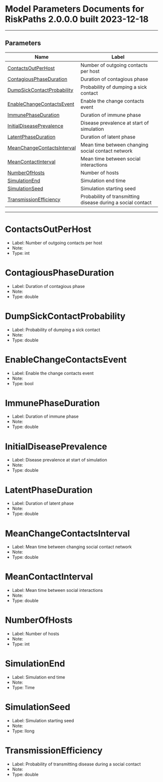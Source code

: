 # Model Parameters Documents for RiskPaths 2.0.0.0 built 2023-12-18
-----
## Parameters

| Name | Label |
| --- | --- |
| [ContactsOutPerHost](#ContactsOutPerHost) | Number of outgoing contacts per host | 
| [ContagiousPhaseDuration](#ContagiousPhaseDuration) | Duration of contagious phase | 
| [DumpSickContactProbability](#DumpSickContactProbability) | Probability of dumping a sick contact | 
| [EnableChangeContactsEvent](#EnableChangeContactsEvent) | Enable the change contacts event | 
| [ImmunePhaseDuration](#ImmunePhaseDuration) | Duration of immune phase | 
| [InitialDiseasePrevalence](#InitialDiseasePrevalence) | Disease prevalence at start of simulation | 
| [LatentPhaseDuration](#LatentPhaseDuration) | Duration of latent phase | 
| [MeanChangeContactsInterval](#MeanChangeContactsInterval) | Mean time between changing social contact network | 
| [MeanContactInterval](#MeanContactInterval) | Mean time between social interactions | 
| [NumberOfHosts](#NumberOfHosts) | Number of hosts | 
| [SimulationEnd](#SimulationEnd) | Simulation end time | 
| [SimulationSeed](#SimulationSeed) | Simulation starting seed | 
| [TransmissionEfficiency](#TransmissionEfficiency) | Probability of transmitting disease during a social contact | 


-----
# ContactsOutPerHost
  - Label: Number of outgoing contacts per host
  - Note: 
  - Type: int


# ContagiousPhaseDuration
  - Label: Duration of contagious phase
  - Note: 
  - Type: double


# DumpSickContactProbability
  - Label: Probability of dumping a sick contact
  - Note: 
  - Type: double


# EnableChangeContactsEvent
  - Label: Enable the change contacts event
  - Note: 
  - Type: bool


# ImmunePhaseDuration
  - Label: Duration of immune phase
  - Note: 
  - Type: double


# InitialDiseasePrevalence
  - Label: Disease prevalence at start of simulation
  - Note: 
  - Type: double


# LatentPhaseDuration
  - Label: Duration of latent phase
  - Note: 
  - Type: double


# MeanChangeContactsInterval
  - Label: Mean time between changing social contact network
  - Note: 
  - Type: double


# MeanContactInterval
  - Label: Mean time between social interactions
  - Note: 
  - Type: double


# NumberOfHosts
  - Label: Number of hosts
  - Note: 
  - Type: int


# SimulationEnd
  - Label: Simulation end time
  - Note: 
  - Type: Time


# SimulationSeed
  - Label: Simulation starting seed
  - Note: 
  - Type: llong


# TransmissionEfficiency
  - Label: Probability of transmitting disease during a social contact
  - Note: 
  - Type: double


